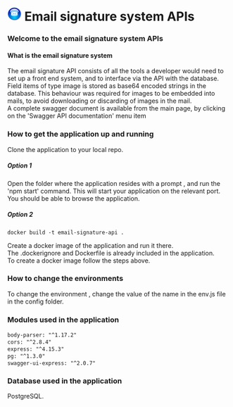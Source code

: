 
#  ![Email signature system](https://github.com/roachmanza/EmailSignature/blob/master/Api_Site/client/content/img/MailIcon32.png "Email signature system") Email signature system APIs

### Welcome to the email signature system APIs

#### What is the email signature system
The email signature API consists of all the tools a developer would need to set up a front end system, and to interface via the API with the database.<br/>
Field items of type image is stored as base64 encoded strings in the database. This behaviour was required for images to be embedded into mails, to avoid downloading or discarding of images in the mail.<br/>
A complete swagger document is available from the main page, by clicking on the 'Swagger API documentation' menu item

### How to get the application up and running
Clone the application to your local repo.<br/>

##### Option 1
Open the folder where the application resides with a prompt , and run the 'npm start' command. This will start your application on the relevant port. You should be able to browse the application.<br/>

##### Option 2
    docker build -t email-signature-api .

Create a docker image of the application and run it there.<br/>
The .dockerignore and Dockerfile is already included in the application.<br/>
To create a docker image follow the steps above.
    





### How to change the environments
To change the environment , change the value of the name in the env.js file in the config folder.<br/>

### Modules used in the application
    body-parser: "^1.17.2"
    cors: "^2.8.4"
    express: "^4.15.3"
    pg: "^1.3.0"
    swagger-ui-express: "^2.0.7"

### Database used in the application
PostgreSQL.<br/>














